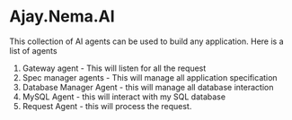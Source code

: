 # Ajay.Nema.AI
This collection of AI agents can be used to build any application.
Here is a list of agents

1. Gateway agent - This will listen for all the request
2. Spec manager agents - This will manage all application specification
3. Database Manager Agent - this will manage all database interaction
4. MySQL Agent - this will interact with my SQL database 
5. Request Agent - this will process the request.
